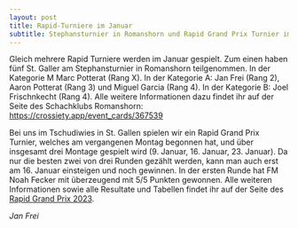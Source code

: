 ```yaml
---
layout: post
title: Rapid-Turniere im Januar
subtitle: Stephansturnier in Romanshorn und Rapid Grand Prix Turnier im Tschudiwies
---
```


Gleich mehrere Rapid Turniere werden im Januar gespielt. Zum einen haben fünf St. Galler am Stephansturnier in Romanshorn teilgenommen. In der Kategorie M Marc Potterat (Rang X). In der Kategorie A: Jan Frei (Rang 2), Aaron Potterat (Rang 3) und Miguel Garcia (Rang 4). In der Kategorie B: Joel Frischnkecht (Rang 4). Alle weitere Informationen dazu findet ihr auf der Seite des Schachklubs Romanshorn: https://crossiety.app/event_cards/367539

Bei uns im Tschudiwies in St. Gallen spielen wir ein Rapid Grand Prix Turnier, welches am vergangenen Montag begonnen hat, und über insgesamt drei Montage gespielt wird (9. Januar, 16. Januar, 23. Januar). Da nur die besten zwei von drei Runden gezählt werden, kann man auch erst am 16. Januar einsteigen und noch gewinnen. In der ersten Runde hat FM Noah Fecker mit überzeugend mit 5/5 Punkten gewonnen. Alle weiteren Informationen sowie alle Resultate und Tabellen findet ihr auf der Seite des [Rapid Grand Prix 2023](/turniere/rapidgrandprix/2023).

_Jan Frei_
